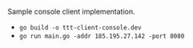 Sample console client implementation.

- `go build -o ttt-client-console.dev`
- `go run main.go -addr 185.195.27.142 -port 8080`
